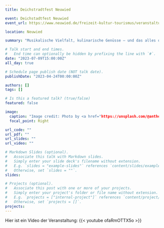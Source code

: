 ```yaml
---
title: Deichstradtfest Neuwied

event: Deichstadtfest Neuwied
event_url: https://www.neuwied.de/freizeit-kultur-tourismus/veranstaltungen/deichstadtfest

location: Neuwied

summary: "Musikalische Vielfalt, kulinarische Genüsse – und das alles quasi gratis: Während des Deichstadtfests verwandelt sich der Neuwieder Luisenplatz in eine bunte Festmeile, in einen seit Jahrzehnten beliebten Treffpunkt für Jung und Alt, für die Neuwieder „Schärjer“ und ihre Gäste aus der ganzen Region. Wir freuen uns, in diesem Jahr am Sonntag, 9. Juli ab 15 Uhr dabei sein zu dürfen."

# Talk start and end times.
#   End time can optionally be hidden by prefixing the line with `#`.
date: "2023-07-09T15:00:00Z"
all_day: true

# Schedule page publish date (NOT talk date).
publishDate: "2023-04-24T00:00:00Z"

authors: []
tags: []

# Is this a featured talk? (true/false)
featured: false

image:
  caption: "Image credit: Photo by <a href="https://unsplash.com/@anthonydelanoix?utm_source=unsplash&utm_medium=referral&utm_content=creditCopyText">Anthony DELANOIX</a> on <a href="https://unsplash.com/photos/hzgs56Ze49s?utm_source=unsplash&utm_medium=referral&utm_content=creditCopyText">Unsplash</a>"
  focal_point: Right

url_code: ""
url_pdf: ""
url_slides: ""
url_video: ""

# Markdown Slides (optional).
#   Associate this talk with Markdown slides.
#   Simply enter your slide deck's filename without extension.
#   E.g. `slides = "example-slides"` references `content/slides/example-slides.md`.
#   Otherwise, set `slides = ""`.
slides:

# Projects (optional).
#   Associate this post with one or more of your projects.
#   Simply enter your project's folder or file name without extension.
#   E.g. `projects = ["internal-project"]` references `content/project/deep-learning/index.md`.
#   Otherwise, set `projects = []`.
projects:
---
```


Hier ist ein Video der Veranstaltung: {{< youtube ofaRmOTTX5o >}}
